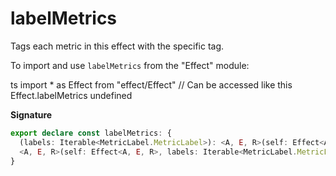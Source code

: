 # labelMetrics

Tags each metric in this effect with the specific tag.

To import and use `labelMetrics` from the "Effect" module:

ts
import \* as Effect from "effect/Effect"
// Can be accessed like this
Effect.labelMetrics
undefined

**Signature**

```ts
export declare const labelMetrics: {
  (labels: Iterable<MetricLabel.MetricLabel>): <A, E, R>(self: Effect<A, E, R>) => Effect<A, E, R>
  <A, E, R>(self: Effect<A, E, R>, labels: Iterable<MetricLabel.MetricLabel>): Effect<A, E, R>
}
```
